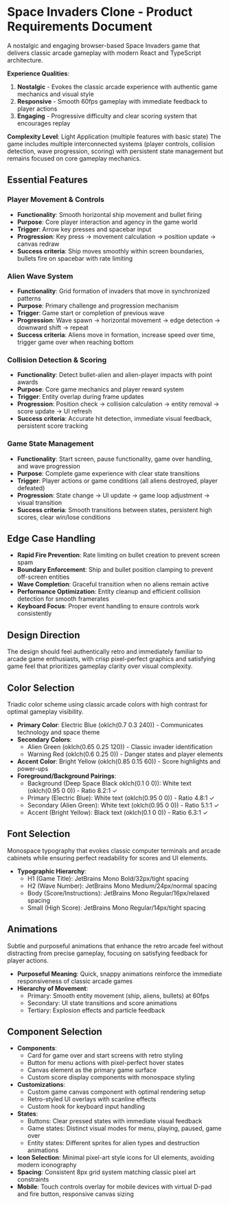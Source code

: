 # Space Invaders Clone - Product Requirements Document

A nostalgic and engaging browser-based Space Invaders game that delivers classic arcade gameplay with modern React and TypeScript architecture.

**Experience Qualities**:
1. **Nostalgic** - Evokes the classic arcade experience with authentic game mechanics and visual style
2. **Responsive** - Smooth 60fps gameplay with immediate feedback to player actions  
3. **Engaging** - Progressive difficulty and clear scoring system that encourages replay

**Complexity Level**: Light Application (multiple features with basic state)
The game includes multiple interconnected systems (player controls, collision detection, wave progression, scoring) with persistent state management but remains focused on core gameplay mechanics.

## Essential Features

### Player Movement & Controls
- **Functionality**: Smooth horizontal ship movement and bullet firing
- **Purpose**: Core player interaction and agency in the game world
- **Trigger**: Arrow key presses and spacebar input
- **Progression**: Key press → movement calculation → position update → canvas redraw
- **Success criteria**: Ship moves smoothly within screen boundaries, bullets fire on spacebar with rate limiting

### Alien Wave System
- **Functionality**: Grid formation of invaders that move in synchronized patterns
- **Purpose**: Primary challenge and progression mechanism
- **Trigger**: Game start or completion of previous wave
- **Progression**: Wave spawn → horizontal movement → edge detection → downward shift → repeat
- **Success criteria**: Aliens move in formation, increase speed over time, trigger game over when reaching bottom

### Collision Detection & Scoring
- **Functionality**: Detect bullet-alien and alien-player impacts with point awards
- **Purpose**: Core game mechanics and player reward system
- **Trigger**: Entity overlap during frame updates
- **Progression**: Position check → collision calculation → entity removal → score update → UI refresh
- **Success criteria**: Accurate hit detection, immediate visual feedback, persistent score tracking

### Game State Management
- **Functionality**: Start screen, pause functionality, game over handling, and wave progression
- **Purpose**: Complete game experience with clear state transitions
- **Trigger**: Player actions or game conditions (all aliens destroyed, player defeated)
- **Progression**: State change → UI update → game loop adjustment → visual transition
- **Success criteria**: Smooth transitions between states, persistent high scores, clear win/lose conditions

## Edge Case Handling

- **Rapid Fire Prevention**: Rate limiting on bullet creation to prevent screen spam
- **Boundary Enforcement**: Ship and bullet position clamping to prevent off-screen entities
- **Wave Completion**: Graceful transition when no aliens remain active
- **Performance Optimization**: Entity cleanup and efficient collision detection for smooth framerates
- **Keyboard Focus**: Proper event handling to ensure controls work consistently

## Design Direction

The design should feel authentically retro and immediately familiar to arcade game enthusiasts, with crisp pixel-perfect graphics and satisfying game feel that prioritizes gameplay clarity over visual complexity.

## Color Selection

Triadic color scheme using classic arcade colors with high contrast for optimal gameplay visibility.

- **Primary Color**: Electric Blue (oklch(0.7 0.3 240)) - Communicates technology and space theme
- **Secondary Colors**: 
  - Alien Green (oklch(0.65 0.25 120)) - Classic invader identification
  - Warning Red (oklch(0.6 0.25 0)) - Danger states and player elements
- **Accent Color**: Bright Yellow (oklch(0.85 0.15 60)) - Score highlights and power-ups
- **Foreground/Background Pairings**:
  - Background (Deep Space Black oklch(0.1 0 0)): White text (oklch(0.95 0 0)) - Ratio 8.2:1 ✓
  - Primary (Electric Blue): White text (oklch(0.95 0 0)) - Ratio 4.8:1 ✓
  - Secondary (Alien Green): White text (oklch(0.95 0 0)) - Ratio 5.1:1 ✓
  - Accent (Bright Yellow): Black text (oklch(0.1 0 0)) - Ratio 6.3:1 ✓

## Font Selection

Monospace typography that evokes classic computer terminals and arcade cabinets while ensuring perfect readability for scores and UI elements.

- **Typographic Hierarchy**:
  - H1 (Game Title): JetBrains Mono Bold/32px/tight spacing
  - H2 (Wave Number): JetBrains Mono Medium/24px/normal spacing  
  - Body (Score/Instructions): JetBrains Mono Regular/16px/relaxed spacing
  - Small (High Score): JetBrains Mono Regular/14px/tight spacing

## Animations

Subtle and purposeful animations that enhance the retro arcade feel without distracting from precise gameplay, focusing on satisfying feedback for player actions.

- **Purposeful Meaning**: Quick, snappy animations reinforce the immediate responsiveness of classic arcade games
- **Hierarchy of Movement**: 
  - Primary: Smooth entity movement (ship, aliens, bullets) at 60fps
  - Secondary: UI state transitions and score animations
  - Tertiary: Explosion effects and particle feedback

## Component Selection

- **Components**: 
  - Card for game over and start screens with retro styling
  - Button for menu actions with pixel-perfect hover states
  - Canvas element as the primary game surface
  - Custom score display components with monospace styling
- **Customizations**: 
  - Custom game canvas component with optimal rendering setup
  - Retro-styled UI overlays with scanline effects
  - Custom hook for keyboard input handling
- **States**: 
  - Buttons: Clear pressed states with immediate visual feedback
  - Game states: Distinct visual modes for menu, playing, paused, game over
  - Entity states: Different sprites for alien types and destruction animations
- **Icon Selection**: Minimal pixel-art style icons for UI elements, avoiding modern iconography
- **Spacing**: Consistent 8px grid system matching classic pixel art constraints
- **Mobile**: Touch controls overlay for mobile devices with virtual D-pad and fire button, responsive canvas sizing